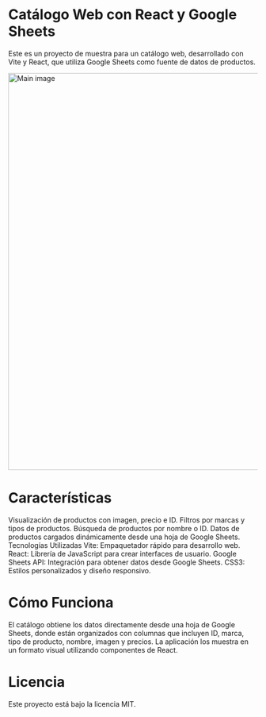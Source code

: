 # Catálogo Web con React y Google Sheets

Este es un proyecto de muestra para un catálogo web, desarrollado con Vite y React, que utiliza Google Sheets como fuente de datos de productos.


<img src="https://github.com/user-attachments/assets/c7bb91f3-749f-47ab-b303-dcb3b5e4e68f" alt="Main image" width="800"/> 

# Características
Visualización de productos con imagen, precio e ID.
Filtros por marcas y tipos de productos.
Búsqueda de productos por nombre o ID.
Datos de productos cargados dinámicamente desde una hoja de Google Sheets.
Tecnologías Utilizadas
Vite: Empaquetador rápido para desarrollo web.
React: Librería de JavaScript para crear interfaces de usuario.
Google Sheets API: Integración para obtener datos desde Google Sheets.
CSS3: Estilos personalizados y diseño responsivo.


# Cómo Funciona
El catálogo obtiene los datos directamente desde una hoja de Google Sheets, donde están organizados con columnas que incluyen ID, marca, tipo de producto, nombre, imagen y precios. La aplicación los muestra en un formato visual utilizando componentes de React.

# Licencia
Este proyecto está bajo la licencia MIT.
